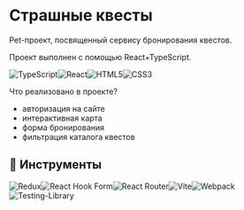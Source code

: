 # Страшные квесты

Pet-проект, посвященный сервису бронирования квестов.

Проект выполнен с помощью React+TypeScript.

![TypeScript](https://img.shields.io/badge/typescript-%23007ACC.svg?style=for-the-badge&logo=typescript&logoColor=white)![React](https://img.shields.io/badge/react-%2320232a.svg?style=for-the-badge&logo=react&logoColor=%2361DAFB)![HTML5](https://img.shields.io/badge/html5-%23E34F26.svg?style=for-the-badge&logo=html5&logoColor=white)![CSS3](https://img.shields.io/badge/css3-%231572B6.svg?style=for-the-badge&logo=css3&logoColor=white)

Что реализовано в проекте?

<ul>
 <li>авторизация на сайте</li>
 <li>интерактивная карта</li>
 <li>форма бронирования</li>
 <li>фильтрация каталога квестов</li>
</ul>

## :gem: Инструменты

![Redux](https://img.shields.io/badge/redux-%23593d88.svg?style=for-the-badge&logo=redux&logoColor=white)![React Hook Form](https://img.shields.io/badge/React%20Hook%20Form-%23EC5990.svg?style=for-the-badge&logo=reacthookform&logoColor=white)![React Router](https://img.shields.io/badge/React_Router-CA4245?style=for-the-badge&logo=react-router&logoColor=white)![Vite](https://img.shields.io/badge/vite-%23646CFF.svg?style=for-the-badge&logo=vite&logoColor=white)![Webpack](https://img.shields.io/badge/webpack-%238DD6F9.svg?style=for-the-badge&logo=webpack&logoColor=black)![Testing-Library](https://img.shields.io/badge/-TestingLibrary-%23E33332?style=for-the-badge&logo=testing-library&logoColor=white)
